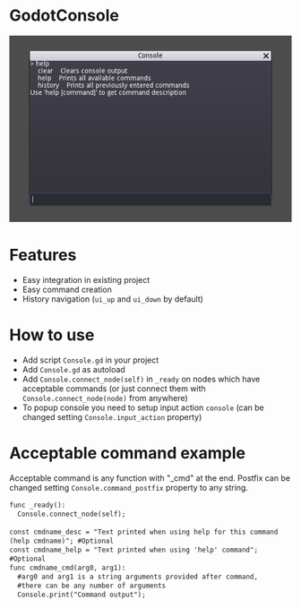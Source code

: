 # GodotConsole
![Alt text](/screenshot.png?raw=true "GodotConsole")

# Features
- Easy integration in existing project
- Easy command creation
- History navigation (`ui_up` and `ui_down` by default)

# How to use
- Add script `Console.gd` in your project
- Add `Console.gd` as autoload
- Add `Console.connect_node(self)` in `_ready` on nodes which have acceptable commands (or just connect them with `Console.connect_node(node)` from anywhere)
- To popup console you need to setup input action `console` (can be changed setting `Console.input_action` property)

# Acceptable command example
Acceptable command is any function with "_cmd" at the end. Postfix can be changed setting `Console.command_postfix` property to any string.

```gdscript
func _ready():
  Console.connect_node(self);

const cmdname_desc = "Text printed when using help for this command (help cmdname)"; #Optional
const cmdname_help = "Text printed when using 'help' command"; #Optional
func cmdname_cmd(arg0, arg1):
  #arg0 and arg1 is a string arguments provided after command,
  #there can be any number of arguments
  Console.print("Command output");
```
